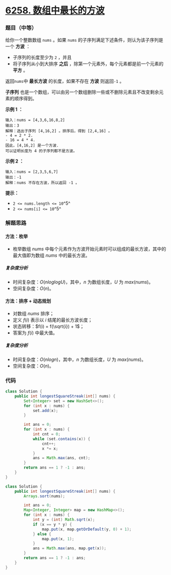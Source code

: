 # [6258. 数组中最长的方波](https://leetcode.cn/problems/longest-square-streak-in-an-array/)

### 题目（中等）

给你一个整数数组 `nums` 。如果 `nums` 的子序列满足下述条件，则认为该子序列是一个 **方波** ：

* 子序列的长度至少为 `2` ，并且
* 将子序列从小到大排序 **之后** ，除第一个元素外，每个元素都是前一个元素的 **平方** 。

返回`nums`中 **最长方波** 的长度，如果不存在 **方波** 则返回`-1` 。

**子序列** 也是一个数组，可以由另一个数组删除一些或不删除元素且不改变剩余元素的顺序得到。

**示例 1 ：**

```
输入：nums = [4,3,6,16,8,2]
输出：3
解释：选出子序列 [4,16,2] 。排序后，得到 [2,4,16] 。
- 4 = 2 * 2.
- 16 = 4 * 4.
因此，[4,16,2] 是一个方波.
可以证明长度为 4 的子序列都不是方波。
```

**示例 2 ：**

```
输入：nums = [2,3,5,6,7]
输出：-1
解释：nums 不存在方波，所以返回 -1 。
```

**提示：**

* `2 <= nums.length <= 10`^5^
* `2 <= nums[i] <= 10`^5^

### 解题思路

#### 方法：枚举

- 枚举数组 $nums$ 中每个元素作为方波开始元素时可以组成的最长方波，其中的最大值即为数组 $nums$ 中的最长方波。

##### 复杂度分析

- 时间复杂度：$O(nloglogU)$，其中，$n$ 为数组长度，$U$ 为 $max(nums)$。
- 空间复杂度：$O(n)$。

#### 方法：排序 + 动态规划

- 对数组 $nums$ 排序；
- 定义 $f(i)$ 表示以 $i$ 结尾的最长方波长度；
- 状态转移：$f(i) = f(\sqrt{i}) + 1$；
- 答案为 $f(i)$ 中最大值。

##### 复杂度分析

- 时间复杂度：$O(nlogn)$，其中，$n$ 为数组长度，$U$ 为 $max(nums)$。
- 空间复杂度：$O(n)$。

### 代码

```java
class Solution {
    public int longestSquareStreak(int[] nums) {
        Set<Integer> set = new HashSet<>();
        for (int x : nums) {
            set.add(x);
        }

        int ans = 0;
        for (int x : nums) {
            int cnt = 0;
            while (set.contains(x)) {
                cnt++;
                x *= x;
            }
            ans = Math.max(ans, cnt);
        }
        return ans == 1 ? -1 : ans;
    }
}
```

```java
class Solution {
    public int longestSquareStreak(int[] nums) {
        Arrays.sort(nums);

        int ans = 0;
        Map<Integer, Integer> map = new HashMap<>();
        for (int x : nums) {
            int y = (int) Math.sqrt(x);
            if (x == y * y) {
                map.put(x, map.getOrDefault(y, 0) + 1);
            } else {
                map.put(x, 1);
            }
            ans = Math.max(ans, map.get(x));
        }
        return ans == 1 ? -1 : ans;
    }
}
```